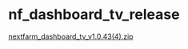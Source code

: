 # nf_dashboard_tv_release

[nextfarm_dashboard_tv_v1.0.43(4).zip](https://github.com/user-attachments/files/16959360/nextfarm_dashboard_tv_v1.0.43.4.zip)
